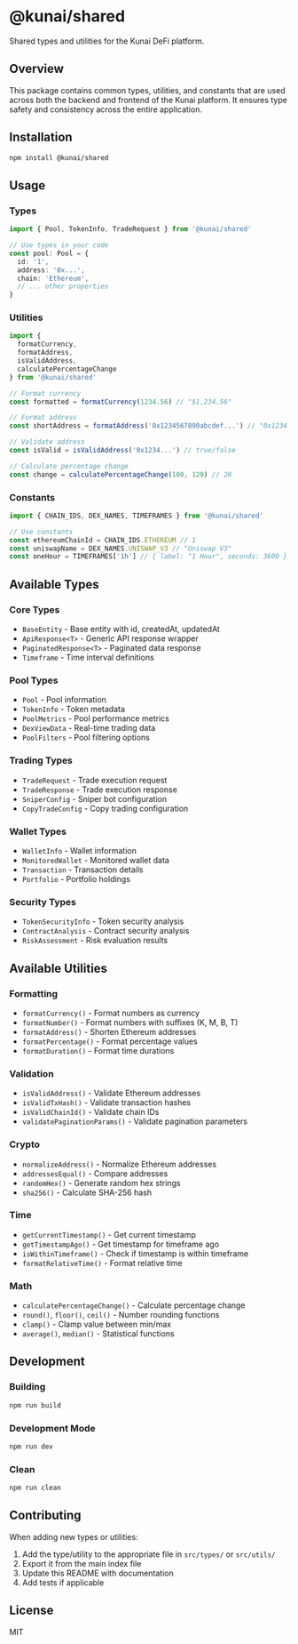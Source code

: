 # @kunai/shared

Shared types and utilities for the Kunai DeFi platform.

## Overview

This package contains common types, utilities, and constants that are used across both the backend and frontend of the Kunai platform. It ensures type safety and consistency across the entire application.

## Installation

```bash
npm install @kunai/shared
```

## Usage

### Types

```typescript
import { Pool, TokenInfo, TradeRequest } from '@kunai/shared'

// Use types in your code
const pool: Pool = {
  id: '1',
  address: '0x...',
  chain: 'Ethereum',
  // ... other properties
}
```

### Utilities

```typescript
import { 
  formatCurrency, 
  formatAddress, 
  isValidAddress,
  calculatePercentageChange 
} from '@kunai/shared'

// Format currency
const formatted = formatCurrency(1234.56) // "$1,234.56"

// Format address
const shortAddress = formatAddress('0x1234567890abcdef...') // "0x1234...cdef"

// Validate address
const isValid = isValidAddress('0x1234...') // true/false

// Calculate percentage change
const change = calculatePercentageChange(100, 120) // 20
```

### Constants

```typescript
import { CHAIN_IDS, DEX_NAMES, TIMEFRAMES } from '@kunai/shared'

// Use constants
const ethereumChainId = CHAIN_IDS.ETHEREUM // 1
const uniswapName = DEX_NAMES.UNISWAP_V3 // "Uniswap V3"
const oneHour = TIMEFRAMES['1h'] // { label: "1 Hour", seconds: 3600 }
```

## Available Types

### Core Types
- `BaseEntity` - Base entity with id, createdAt, updatedAt
- `ApiResponse<T>` - Generic API response wrapper
- `PaginatedResponse<T>` - Paginated data response
- `Timeframe` - Time interval definitions

### Pool Types
- `Pool` - Pool information
- `TokenInfo` - Token metadata
- `PoolMetrics` - Pool performance metrics
- `DexViewData` - Real-time trading data
- `PoolFilters` - Pool filtering options

### Trading Types
- `TradeRequest` - Trade execution request
- `TradeResponse` - Trade execution response
- `SniperConfig` - Sniper bot configuration
- `CopyTradeConfig` - Copy trading configuration

### Wallet Types
- `WalletInfo` - Wallet information
- `MonitoredWallet` - Monitored wallet data
- `Transaction` - Transaction details
- `Portfolio` - Portfolio holdings

### Security Types
- `TokenSecurityInfo` - Token security analysis
- `ContractAnalysis` - Contract security analysis
- `RiskAssessment` - Risk evaluation results

## Available Utilities

### Formatting
- `formatCurrency()` - Format numbers as currency
- `formatNumber()` - Format numbers with suffixes (K, M, B, T)
- `formatAddress()` - Shorten Ethereum addresses
- `formatPercentage()` - Format percentage values
- `formatDuration()` - Format time durations

### Validation
- `isValidAddress()` - Validate Ethereum addresses
- `isValidTxHash()` - Validate transaction hashes
- `isValidChainId()` - Validate chain IDs
- `validatePaginationParams()` - Validate pagination parameters

### Crypto
- `normalizeAddress()` - Normalize Ethereum addresses
- `addressesEqual()` - Compare addresses
- `randomHex()` - Generate random hex strings
- `sha256()` - Calculate SHA-256 hash

### Time
- `getCurrentTimestamp()` - Get current timestamp
- `getTimestampAgo()` - Get timestamp for timeframe ago
- `isWithinTimeframe()` - Check if timestamp is within timeframe
- `formatRelativeTime()` - Format relative time

### Math
- `calculatePercentageChange()` - Calculate percentage change
- `round()`, `floor()`, `ceil()` - Number rounding functions
- `clamp()` - Clamp value between min/max
- `average()`, `median()` - Statistical functions

## Development

### Building

```bash
npm run build
```

### Development Mode

```bash
npm run dev
```

### Clean

```bash
npm run clean
```

## Contributing

When adding new types or utilities:

1. Add the type/utility to the appropriate file in `src/types/` or `src/utils/`
2. Export it from the main index file
3. Update this README with documentation
4. Add tests if applicable

## License

MIT 